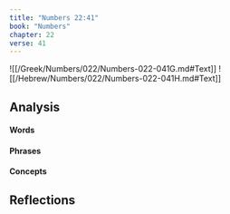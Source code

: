 ```yaml
---
title: "Numbers 22:41"
book: "Numbers"
chapter: 22
verse: 41
---
```

![[/Greek/Numbers/022/Numbers-022-041G.md#Text]]
![[/Hebrew/Numbers/022/Numbers-022-041H.md#Text]]

## Analysis

#### Words

#### Phrases

#### Concepts

## Reflections
